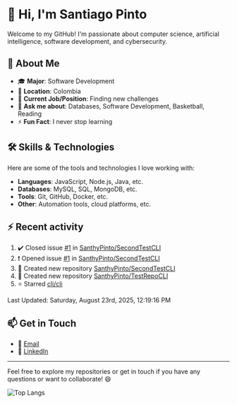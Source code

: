 # 👋 Hi, I'm Santiago Pinto

Welcome to my GitHub! I'm passionate about computer science, artificial intelligence, software development, and cybersecurity.

## 📌 About Me

- 🎓 **Major**: Software Development  
- 📍 **Location**: Colombia  
- 💼 **Current Job/Position**: Finding new challenges  
- 💬 **Ask me about**: Databases, Software Development, Basketball, Reading  
- ⚡ **Fun Fact**: I never stop learning  

## 🛠️ Skills & Technologies

Here are some of the tools and technologies I love working with:

- **Languages**: JavaScript, Node.js, Java, etc.  
- **Databases**: MySQL, SQL, MongoDB, etc.  
- **Tools**: Git, GitHub, Docker, etc.  
- **Other**: Automation tools, cloud platforms, etc.  

## :zap: Recent activity
<!--RECENT_ACTIVITY:start-->
1. ✔️ Closed issue [#1](https://github.com/SanthyPinto/SecondTestCLI/issues/1) in [SanthyPinto/SecondTestCLI](https://github.com/SanthyPinto/SecondTestCLI)<br>
2. ❗️ Opened issue [#1](https://github.com/SanthyPinto/SecondTestCLI/issues/1) in [SanthyPinto/SecondTestCLI](https://github.com/SanthyPinto/SecondTestCLI)<br>
3. 📔 Created new repository [SanthyPinto/SecondTestCLI](https://github.com/SanthyPinto/SecondTestCLI)<br>
4. 📔 Created new repository [SanthyPinto/TestRepoCLI](https://github.com/SanthyPinto/TestRepoCLI)<br>
5. ⭐ Starred [cli/cli](https://github.com/cli/cli)<br>
<!--RECENT_ACTIVITY:end-->
<!--RECENT_ACTIVITY:last_update-->
Last Updated: Saturday, August 23rd, 2025, 12:19:16 PM
<!--RECENT_ACTIVITY:last_update_end-->

## 📫 Get in Touch

- 📧 [Email](mailto:santi_pinto@outlook.com)  
- 💼 [LinkedIn](https://www.linkedin.com/in/santiago-pinto-rodriguez/)  

---

Feel free to explore my repositories or get in touch if you have any questions or want to collaborate! 😄

![Top Langs](https://github-readme-stats.vercel.app/api/top-langs/?username=SanthyPinto&layout=compact)
